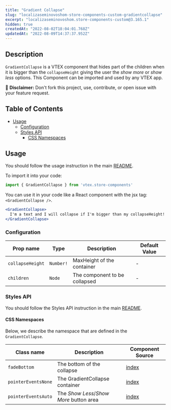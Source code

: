 ```yaml
---
title: "Gradient Collapse"
slug: "localizaseminovoshom-store-components-custom-gradientcollapse"
excerpt: "localizaseminovoshom.store-components-custom@3.165.1"
hidden: true
createdAt: "2022-08-02T18:04:01.768Z"
updatedAt: "2022-08-09T14:37:37.952Z"
---
```

## Description

`GradientCollapse` is a VTEX component that hides part of the children when it is bigger than the `collapseHeight` giving the user the _show more_ or _show less_ options. This Component can be imported and used by any VTEX app.

:loudspeaker: **Disclaimer:** Don't fork this project, use, contribute, or open issue with your feature request.

## Table of Contents
- [Usage](#usage)
  - [Configuration](#configuration)
  - [Styles API](#styles-api)
    - [CSS Namespaces](#css-namespaces)

## Usage
You should follow the usage instruction in the main [README](https://github.com/vtex-apps/store-components/blob/master/README.md#usage).

To import it into your code: 
```js
import { GradientCollapse } from 'vtex.store-components'
```

You can use it in your code like a React component with the jsx tag: `<GradientCollapse />`. 
```jsx
<GradientCollapse> 
  I'm a text and I will collapse if I'm bigger than my collapseHeight!
</GradientCollapse>
```

### Configuration

| Prop name | Type | Description | Default Value |
| --------- | ---- | ----------- | ----------- |
| `collapseHeight` | `Number!` | MaxHeight of the container | - |
| `children` | `Node` | The component to be collapsed | - |

### Styles API

You should follow the Styles API instruction in the main [README](/README.md#styles-api).

#### CSS Namespaces
Below, we describe the namespace that are defined in the `GradientCollapse`.

| Class name | Description | Component Source |
| ---------- | ----------- | ---------------- |
| `fadeBottom` | The bottom of the collapse | [index](/react/components/GradientCollapse/index.js) |
| `pointerEventsNone` | The GradientCollapse container | [index](/react/components/GradientCollapse/index.js) |
| `pointerEventsAuto` | The _Show Less_/_Show More_ button area | [index](/react/components/GradientCollapse/index.js) |